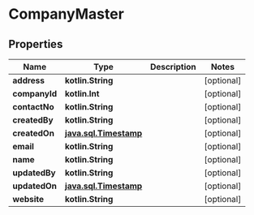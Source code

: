 
# CompanyMaster

## Properties
Name | Type | Description | Notes
------------ | ------------- | ------------- | -------------
**address** | **kotlin.String** |  |  [optional]
**companyId** | **kotlin.Int** |  |  [optional]
**contactNo** | **kotlin.String** |  |  [optional]
**createdBy** | **kotlin.String** |  |  [optional]
**createdOn** | [**java.sql.Timestamp**](java.sql.Timestamp.md) |  |  [optional]
**email** | **kotlin.String** |  |  [optional]
**name** | **kotlin.String** |  |  [optional]
**updatedBy** | **kotlin.String** |  |  [optional]
**updatedOn** | [**java.sql.Timestamp**](java.sql.Timestamp.md) |  |  [optional]
**website** | **kotlin.String** |  |  [optional]



